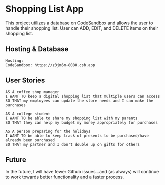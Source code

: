 # Shopping List App

This project utilizes a database on CodeSandbox and allows the user to handle their shopping list.
User can ADD, EDIT, and DELETE items on their shopping list.

## Hosting & Database
```
Hosting: 
CodeSandbox: https://z3jm6m-8080.csb.app
```

## User Stories

```
AS A coffee shop manager
I WANT TO keep a digital shopping list that multiple users can access
SO THAT my employees can update the store needs and I can make the purchases

AS A college student
I WANT TO be able to share my shopping list with my parents
SO THAT they can help my budget my money appropriately for purchases

AS A person preparing for the holidays
I WANT TO be able to keep track of presents to be purchased/have already been purchased
SO THAT my partner and I don't double up on gifts for others
```
## Future

In the future, I will have fewer Github issues...and (as always) will continue to work towards better functionality and a faster process.

